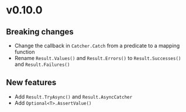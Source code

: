 # v0.10.0

## Breaking changes

- Change the callback in `Catcher.Catch` from a predicate to a mapping function
- Rename `Result.Values()` and `Result.Errors()` to `Result.Successes()` and `Result.Failures()`


## New features

- Add `Result.TryAsync()` and `Result.AsyncCatcher`
- Add `Optional<T>.AssertValue()`
